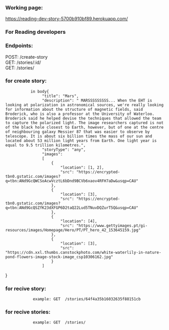 ### Working page:  
https://reading-dev-story-5700b910bf89.herokuapp.com/

### For Reading developers

### Endpoints:  
POST: /create-story   
GET:  /stories/:id/   
GET:  /stories/   


### for create story:   
               in body{
                    "title": "Mars",
                    "description": " MARSSSSSSSSS... When the EHT is looking at polarization in astronomical sources, we're really looking for information about the structure of magnetic fields, said Broderick, who is also a professor at the University of Waterloo. Broderick said he helped devise the techniques that allowed the team to capture the polarized light. The image researchers captured is not of the black hole closest to Earth, however, but of one at the centre of neighbouring galaxy Messier 87 that was easier to observe by telescope. It is about six billion times the mass of our sun and located about 53 million light years from Earth. One light year is equal to 9.5 trillion kilometres.",
                    "storyType": "any",
                    "images": 
                    [
                        {
                            "location": [1, 2],
                            "src": "https://encrypted-tbn0.gstatic.com/images?q=tbn:ANd9GcQWCSoAcwVcztL6bDnd9BCVb6xaov4RFH7aDw&usqp=CAU"
                        },
                        {
                            "location": [3],
                            "src": "https://encrypted-tbn0.gstatic.com/images?q=tbn:ANd9GcQSZfK23dXFGP6D2taQ22Lud5TNuvDQZurT5Q&usqp=CAU"
                        },
                        {
                            "location": [4],
                            "src": "https://www.gettyimages.pt/gi-resources/images/Homepage/Hero/PT/PT_hero_42_153645159.jpg"
                        },
                        {
                            "location": [3],
                            "src": "https://cdn.xxl.thumbs.canstockphoto.com/white-waterlily-in-nature-pond-flowers-image-stock-image_csp10306162.jpg"
                        }                                                
                    ]
}

### for recive story:    
                example: GET  /stories/64f4a35b16032635f88151cb   
 

### for recive stories:   
                example: GET  /stories/   
                                      